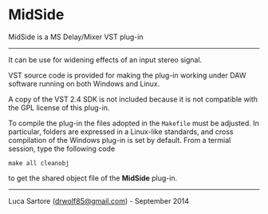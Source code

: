 MidSide
=======

MidSide is a MS Delay/Mixer VST plug-in

- - -

It can be use for widening effects of an input stereo signal.

VST source code is provided for making the plug-in working under DAW software running on both Windows and Linux.

A copy of the VST 2.4 SDK is not included because it is not compatible with the GPL license of this plug-in.

To compile the plug-in the files adopted in the `Makefile` must be adjusted. In particular, folders are expressed in a Linux-like standards, and cross compilation of the Windows plug-in is set by default. From a termial session, type the following code
```
make all cleanobj
```
to get the shared object file of the **MidSide** plug-in.

- - -

Luca Sartore (drwolf85@gmail.com) - September 2014
